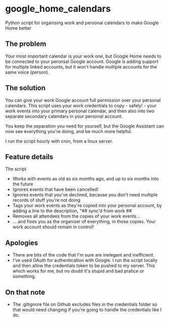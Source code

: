 # google_home_calendars
Python script for organising work and personal calendars to make Google Home better

## The problem
Your most important calendar is your work one, but Google Home needs to be connected to your peronsal Google account. Google is adding support for multiple linked accounts, but it won't handle multiple accounts for the same voice (person).

## The solution
You can give your work Google account full permission over your personal calendars. This script uses your work credentials to copy - safely! - your work events into your primary personal calendar, and then also into two separate secondary calendars in your personal account.

You keep the separation you need for yourself, but the Google Assistant can now see everything you're doing, and be much more helpful.

I run the script hourly with cron, from a linux server.

## Feature details
The script
- Works with events as old as six months ago, and up to six months into the future
- Ignores events that have been cancelled!
- Ignores events that you've declined, because you don't need multiple records of stuff you're not doing
- Tags your work events as they're copied into your personal account, by adding a line to the description, "## sync'd from work ##
- Removes all attendees from the copies of your work events...
- ... and fixes you as the organiser of everything, in those copies. Your work account should remain in control!

## Apologies
- There are bits of the code that I'm sure are inelegant and inefficient.
- I've used OAuth for authentication with Google. I run the script locally and then allow the credentials token to be pushed to my server. This which works for me, but no doubt it's stupid and bad pratice or something.

## On that note
- The .gitignore file on Github excludes files in the credentials folder so that would need changing if you're going to handle the credentials like I do.

